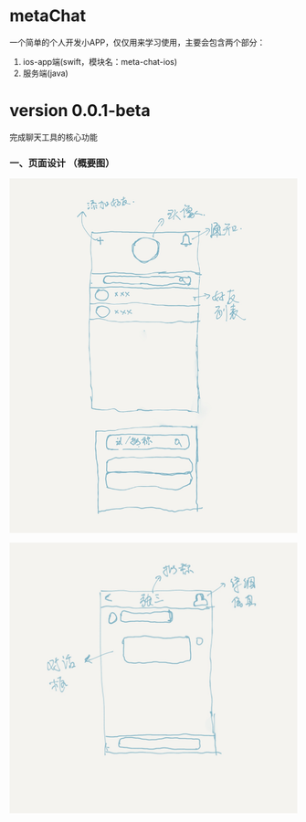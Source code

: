 # metaChat

一个简单的个人开发小APP，仅仅用来学习使用，主要会包含两个部分：

1. ios-app端(swift，模块名：meta-chat-ios)
2. 服务端(java)

# version 0.0.1-beta

完成聊天工具的核心功能 

### 一、页面设计 （概要图）

![meta_chat_origin_design_01](./pics/meta_chat_origin_design_01.jpg)

![meta_chat_origin_design_02](./pics/meta_chat_origin_design_02.jpg)
